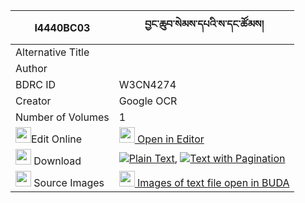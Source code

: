 |I4440BC03|བྱང་ཆུབ་སེམས་དཔའི་ས་དང་ཚོམས། 
| --- | --- 
|Alternative Title |
|Author | 
|BDRC ID | W3CN4274
|Creator | Google OCR
|Number of Volumes| 1
|<img width="25" src="https://img.icons8.com/color/25/000000/edit-property.png">Edit Online| [<img width="25" src="https://avatars.githubusercontent.com/u/45091458?s=200&v=4"> Open in Editor](http://editor.openpecha.org/I4440BC03)
|<img width="25" src="https://img.icons8.com/fluent/48/000000/download-2.png"/>  Download | [![](https://img.icons8.com/color/20/000000/txt.png)Plain Text](https://github.com/Openpecha/I4440BC03/releases/download/v1/changchub_sempa_i_sa_dang_tsom_plain_I4440BC03.zip), [![](https://img.icons8.com/color/20/000000/txt.png)Text with Pagination](https://github.com/Openpecha/I4440BC03/releases/download/v1/changchub_sempa_i_sa_dang_tsom_pages_I4440BC03.zip)
|<img width="25" src="https://img.icons8.com/plasticine/100/000000/pictures-folder.png"/>  Source Images | [<img width="25" src="https://library.bdrc.io/icons/BUDA-small.svg"> Images of text file open in BUDA](https://library.bdrc.io/show/bdr:W3CN4274)